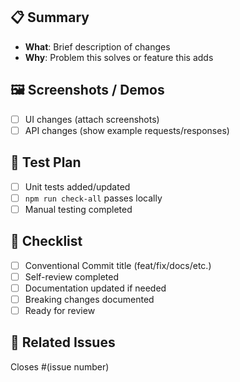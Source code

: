 ## 📋 Summary
- **What**: Brief description of changes
- **Why**: Problem this solves or feature this adds

## 🖼️ Screenshots / Demos
- [ ] UI changes (attach screenshots)
- [ ] API changes (show example requests/responses)

## 🧪 Test Plan
- [ ] Unit tests added/updated
- [ ] `npm run check-all` passes locally
- [ ] Manual testing completed

## 📝 Checklist
- [ ] Conventional Commit title (feat/fix/docs/etc.)
- [ ] Self-review completed
- [ ] Documentation updated if needed
- [ ] Breaking changes documented
- [ ] Ready for review

## 🔗 Related Issues
Closes #(issue number)
